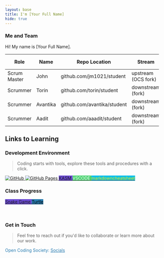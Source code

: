 ```yaml
---
layout: base
title: I'm [Your Full Name]
hide: true
---
```


### Me and Team

Hi! My name is [Your Full Name].

| Role         | Name     | Repo Location                       | Stream                | Repo Name |
|--------------|----------|-------------------------------------|-----------------------|-----------|
| Scrum Master | John     | github.com/jm1021/student           | upstream (OCS fork)   | student   |
| Scrummer     | Torin    | github.com/torin/student            | downstream (fork)     | student   |
| Scrummer     | Avantika | github.com/avantika/student         | downstream (fork)     | student   |
| Scrummer     | Aadit    | github.com/aaadit/student           | downstream (fork)     | student   |


## Links to Learning

### Development Environment

> Coding starts with tools, explore these tools and procedures with a click.

<a href="https://github.com/Open-Coding-Society/student">
    <img src="https://img.shields.io/badge/GitHub-181717?logo=github&logoColor=white" alt="GitHub">
</a>
<a href="https://open-coding-society.github.io/student">
    <img src="https://img.shields.io/badge/GitHub%20Pages-327FC7?logo=github&logoColor=white" alt="GitHub Pages">
</a>
<a href="https://kasm.opencodingsociety.com/" class="button small" style="background-color: #6b4bd3ff">
    KASM
</a>
<a href="https://vscode.dev/" class="button small" style="background-color: #4bd371ff">
    <span style="color: #FFFFFF">VSCODE</span>
</a>
<a href="https://www.markdownguide.org/cheat-sheet/" class="button small" style="background-color: #0ac1eaff">
    <span style="color: #f2ea0aff">markdowncheatsheet</span>
</a>


<br>

### Class Progress

<a href="{{site.baseurl}}/snake" class="button small" style="background-color: #6b4bd3ff">
    Snake Game
</a>
<a href="{{site.baseurl}}/turtle" class="button small" style="background-color: #2A7DB1">
    <span style="color: #000000">Turtle</span>
</a>

<br>

<br>
<!-- Font Awesome CDN (Latest version from jsDelivr) -->
<link
  rel="stylesheet"
  href="https://cdnjs.cloudflare.com/ajax/libs/font-awesome/6.5.2/css/all.min.css"
/>
<i class="fa-solid fa-user"></i>  <!-- Solid user icon -->
<i class="fa-regular fa-heart"></i> <!-- Regular heart icon -->
<i class="fa-brands fa-github"></i>  <!-- GitHub brand icon -->
<br>

<!-- Contact Section -->
### Get in Touch

> Feel free to reach out if you'd like to collaborate or learn more about our work.

<p style="color: #2A7DB1;">Open Coding Society: <a href="https://opencodingsociety.com" style="color: #2A7DB1; text-decoration: underline;">Socials</a></p>
